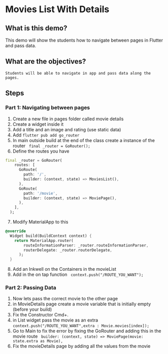 # Movies List With Details

## What is this demo?
   This demo will show the students how to navigate between pages in Flutter and pass data. 

## What are the objectives?
    Students will be able to navigate in app and pass data along the pages.

## Steps
### Part 1: Navigating between pages 
1. Create a new file in pages folder called movie details
2. Create a widget inside it 
3. Add a title and an image and rating (use static data)
4. Add `flutter pub add go_router`
5. In main outside build at the end of the class create a instance of the router ` final _router = GoRouter();`
6. Define the routes you have 
``` dart 
final _router = GoRouter(
    routes: [
      GoRoute(
        path: '/',
        builder: (context, state) => MoviesList(),
      ),
      GoRoute(
        path: '/movie',
        builder: (context, state) => MoviePage(),
      ),
    ],
  );
  ```
7. Modify MaterialApp to this 
``` dart 
@override
  Widget build(BuildContext context) {
    return MaterialApp.router(
        routeInformationParser: _router.routeInformationParser,
        routerDelegate: _router.routerDelegate,
      );
  }
  ```
8. Add an Inkwell on the Containers in the movieList
9. Add in the on tap function ` context.push("/ROUTE_YOU_WANT");` 

### Part 2: Passing Data
1. Now lets pass the correct movie to the other page
2. in MovieDetails page create a movie variable that is initially empty (before your build)
3. Fix the Constructor Cmd+.
4. in List widget pass the movie as an extra `context.push("/ROUTE_YOU_WANT",extra : Movie.movies[index]);`
5. Go to Main to fix the error by fixing the GoRouter and adding this in the movie route ` builder: (context, state) => MoviePage(movie: state.extra as Movie),`
6. Fix the movieDetails page by adding all the values from the movie 


### 